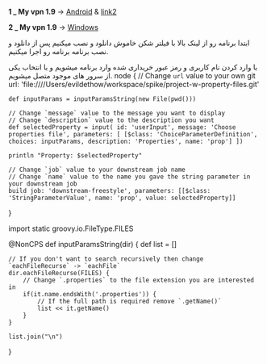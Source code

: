 
 **1 _ My vpn 1.9** → [Android](https://uplnk.com/f/134a0565/my_vpn_1.9.0.apk) & [link2](https://www.mediafire.com/file/tkjuj75v8gh8s5q/MY+VPN+1.9.0.apk/file)

 **2 _ My vpn 1.9** → [Windows](http://uplnk.com/f/f99ba404/my_vpn.windows.zip)

ابتدا برنامه رو از لینک بالا با فیلتر شکن خاموش دانلود و نصب میکنیم
پس از دانلود و نصب برنامه برنامه رو اجرا میکنیم.

با وارد کردن نام کاربری و رمز عبور خریداری شده وارد برنامه میشویم و با انتخاب یکی از سرور های موجود متصل میشویم.
node {
    // Change `url` value to your own
    git url: 'file:////Users/evildethow/workspace/spike/project-w-property-files.git'

    def inputParams = inputParamsString(new File(pwd()))

    // Change `message` value to the message you want to display
    // Change `description` value to the description you want
    def selectedProperty = input( id: 'userInput', message: 'Choose properties file', parameters: [ [$class: 'ChoiceParameterDefinition', choices: inputParams, description: 'Properties', name: 'prop'] ])

    println "Property: $selectedProperty"

    // Change `job` value to your downstream job name
    // Change `name` value to the name you gave the string parameter in your downstream job
    build job: 'downstream-freestyle', parameters: [[$class: 'StringParameterValue', name: 'prop', value: selectedProperty]]
}

import static groovy.io.FileType.FILES

@NonCPS
def inputParamsString(dir) {
    def list = []

    // If you don't want to search recursively then change `eachFileRecurse` -> `eachFile`
    dir.eachFileRecurse(FILES) {
        // Change `.properties` to the file extension you are interested in
        if(it.name.endsWith('.properties')) {
            // If the full path is required remove `.getName()`
            list << it.getName()
        }
    }

    list.join("\n")
}
